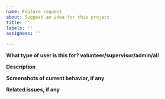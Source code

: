 ```yaml
---
name: Feature request
about: Suggest an idea for this project
title: ''
labels: ''
assignees: ''

---
```


**What type of user is this for? volunteer/supervisor/admin/all**


**Description**


**Screenshots of current behavior, if any**


**Related issues, if any**
